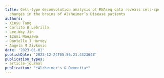 ```yaml
---
title: Cell-type deconvolution analysis of RNAseq data reveals cell-specific glycosylation
  changes in the brains of Alzheimer’s Disease patients
authors:
- Xinyu Tang
- Carlito B Lebrilla
- Lee-Way Jin
- Izumi Maezawa
- Danielle J Harvey
- Angela M Zivkovic
date: '2023-01-01'
publishDate: '2023-12-24T05:56:21.432364Z'
publication_types:
- article-journal
publication: "*Alzheimer's & Dementia*"
---
```

